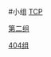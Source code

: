 #小组
[TCP](https://github.com/seed2013/comnet2015/tree/master/ch3/tcp)

[第二组](https://github.com/seed2013/comnet2015/tree/master/ch3/超三百万)

[404组](https://github.com/seed2013/comnet2015/tree/master/ch3/404组)
